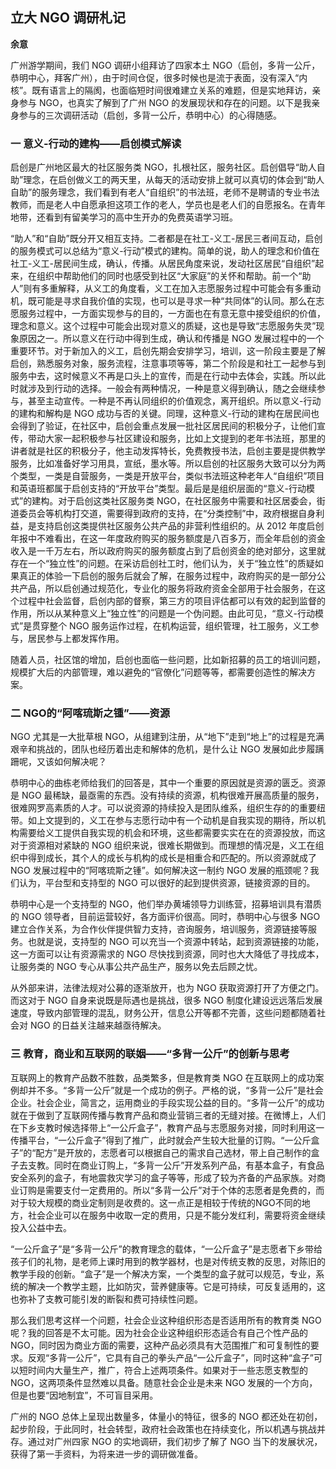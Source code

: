 ## 立大 NGO 调研札记

**余意**

广州游学期间，我们 NGO 调研小组拜访了四家本土 NGO（启创，多背一公斤，恭明中心，拜客广州），由于时间仓促，很多时候也是流于表面，没有深入“内核”。既有语言上的隔阂，也面临短时间很难建立关系的难题，但是实地拜访，亲身参与 NGO，也真实了解到了广州 NGO 的发展现状和存在的问题。以下是我亲身参与的三次调研活动（启创，多背一公斤，恭明中心）的心得随感。

### 一 意义-行动的建构——启创模式解读

启创是广州地区最大的社区服务类 NGO，扎根社区，服务社区。启创倡导“助人自助”理念，在启创做义工的两天里，从每天的活动安排上就可以真切的体会到“助人自助”的服务理念，我们看到有老人“自组织”的书法班，老师不是聘请的专业书法教师，而是老人中自愿承担这项工作的老人，学员也是老人们的自愿报名。在青年地带，还看到有留美学习的高中生开办的免费英语学习班。

“助人”和“自助”既分开又相互支持。二者都是在社工-义工-居民三者间互动，启创的服务模式可以总结为“意义-行动”模式的建构。简单的说，助人的理念和价值在社工-义工-居民间生成，确认，传播。从居民角度来说，发动社区居民“自组织”起来，在组织中帮助他们的同时也感受到社区“大家庭”的关怀和帮助。前一个“助人”则有多重解释，从义工的角度看，义工在加入志愿服务过程中可能会有多重动机，既可能是寻求自我价值的实现，也可以是寻求一种“共同体”的认同。那么在志愿服务过程中，一方面实现参与的目的，一方面也在有意无意中接受组织的价值，理念和意义。这个过程中可能会出现对意义的质疑，这也是导致“志愿服务失灵”现象原因之一。所以意义在行动中得到生成，确认和传播是 NGO 发展过程中的一个重要环节。对于新加入的义工，启创先期会安排学习，培训，这一阶段主要是了解启创，熟悉服务对象，服务流程，注意事项等等，第二个阶段是和社工一起参与到服务中去，这时候意义不再是口头上的宣传，而是在行动中去体会，实践。所以此时就涉及到行动的选择。一般会有两种情况，一种是意义得到确认，随之会继续参与，甚至主动宣传。一种是不再认同组织的价值观念，离开组织。所以意义-行动的建构和解构是 NGO 成功与否的关键。同理，这种意义-行动的建构在居民间也会得到了验证，在社区中，启创会重点发展一批社区居民间的积极分子，让他们宣传，带动大家一起积极参与社区建设和服务，比如上文提到的老年书法班，那里的讲者就是社区的积极分子，他主动发挥特长，免费教授书法，启创主要是提供教学服务，比如准备好学习用具，宣纸，墨水等。所以启创的社区服务大致可以分为两个类型，一类是自营服务，一类是开放平台，类似书法班这种老年人“自组织”项目和英语班都属于启创支持的“开放平台”类型。最后是是组织层面的“意义-行动模式”的建构。对于启创这类社区服务类 NGO，在社区服务中需要和社区居委会，街道委员会等机构打交道，需要得到政府的支持，在“分类控制”中，政府根据自身利益，是支持启创这类提供社区服务公共产品的非营利性组织的。从 2012 年度启创年报中不难看出，在这一年度政府购买的服务额度是八百多万，而全年启创的资金收入是一千万左右，所以政府购买的服务额度占到了启创资金的绝对部分，这里就存在一个“独立性”的问题。在采访启创社工时，他们认为，关于“独立性”的质疑如果真正的体验一下启创的服务后就会了解，在服务过程中，政府购买的是一部分公共产品，所以启创通过规范化，专业化的服务将政府资金全部用于社会服务，在这个过程中社会监督，启创内部的督察，第三方的项目评估都可以有效的起到监督的作用，所以从某种意义上“独立性”的问题是一个伪问题。由此可见，“意义-行动模式”是贯穿整个 NGO 服务运作过程，在机构运营，组织管理，社工服务，义工参与，居民参与上都发挥作用。

随着人员，社区馆的增加，启创也面临一些问题，比如新招募的员工的培训问题，规模扩大后的内部管理，难以避免的“官僚化”问题等等，都需要创造性的解决方案。

### 二 NGO的“阿喀琉斯之锺”——资源

NGO 尤其是一大批草根 NGO，从组建到注册，从“地下”走到“地上”的过程是充满艰辛和挑战的，团队也经历着出走和解体的危机，是什么让 NGO 发展如此步履蹒跚呢，又该如何解决呢？

恭明中心的曲栋老师给我们的回答是，其中一个重要的原因就是资源的匮乏。资源是 NGO 最稀缺，最亟需的东西。没有持续的资源，机构很难开展高质量的服务，很难网罗高素质的人才。可以说资源的持续投入是团队维系，组织生存的的重要纽带。如上文提到的，义工在参与志愿行动中有一个动机是自我实现的期待，所以机构需要给义工提供自我实现的机会和环境，这些都需要实实在在的资源投放，而这对于资源相对紧缺的 NGO 组织来说，很难长期做到。而理想的情况是，义工在组织中得到成长，其个人的成长与机构的成长是相重合和匹配的。所以资源就成了 NGO 发展过程中的“阿喀琉斯之锺”。如何解决这一制约 NGO 发展的瓶颈呢？我们认为，平台型和支持型的 NGO 可以很好的起到提供资源，链接资源的目的。

恭明中心是一个支持型的 NGO，他们举办黄埔领导力训练营，招募培训具有潜质的 NGO 领导者，目前运营较好，各方面评价很高。同时，恭明中心与很多 NGO 建立合作关系，为合作伙伴提供智力支持，咨询服务，培训服务，资源链接等服务。也就是说，支持型的 NGO 可以充当一个资源中转站，起到资源链接的功能，这一方面可以让有资源需求的 NGO 尽快找到资源，同时也大大降低了寻找成本，让服务类的 NGO 专心从事公共产品生产，服务以免去后顾之忧。

从外部来讲，法律法规对公募的逐渐放开，也为 NGO 获取资源打开了方便之门。而这对于 NGO 自身来说既是际遇也是挑战，很多 NGO 制度化建设远远落后发展速度，导致内部管理的混乱，财务公开，信息公开等都不完善，这些问题都随着社会对 NGO 的日益关注越来越亟待解决。

### 三 教育，商业和互联网的联姻——“多背一公斤”的创新与思考

互联网上的教育产品数不胜数，品类繁多，但是教育类 NGO 在互联网上的成功案例却并不多。“多背一公斤”就是一个成功的例子。严格的说，“多背一公斤”是社会企业。社会企业，简言之，运用商业的手段实现公益的目的。“多背一公斤”的成功就在于做到了互联网传播与教育产品和商业营销三者的无缝对接。在微博上，人们在下乡支教时候选择带上“一公斤盒子”，教育产品与志愿服务对接，同时利用这一传播平台，“一公斤盒子”得到了推广，此时就会产生较大批量的订购。“一公斤盒子”的“配方”是开放的，志愿者可以根据自己的需求自己选材，带上自己制作的盒子去支教。同时在商业订购上，“多背一公斤”开发系列产品，有基本盒子，有食品安全系列的盒子，有地震救灾学习的盒子等等，形成了较为齐备的产品家族。对商业订购是需要支付一定费用的。所以“多背一公斤”对于个体的志愿者是免费的，而对于较大规模的商业定制则是收费的。这一点正是相较于传统的NGO不同的地方，社会企业可以在服务中收取一定的费用，只是不能分发红利，需要将资金继续投入公益中去。

“一公斤盒子”是“多背一公斤”的教育理念的载体，“一公斤盒子”是志愿者下乡带给孩子们的礼物，是老师上课时用到的教学器材，也是对传统支教的反思，对陈旧的教学手段的创新。“盒子”是一个解决方案，一个类型的盒子就可以规范，专业，系统的解决一个教学主题，比如防灾，营养健康等。它是可持续，可反复适用的，这也弥补了支教可能引发的断裂和费可持续性问题。

那么我们思考这样一个问题，社会企业这种组织形态是否适用所有的教育类 NGO 呢？我的回答是不太可能。因为社会企业这种组织形态适合有自己个性产品的 NGO，同时因为商业方面的需要，这种产品必须具有大范围推广和可复制性的要求。反观“多背一公斤”，它具有自己的拳头产品“一公斤盒子”，同时这种“盒子”可以短时间内大量生产，推广，符合上述两项条件。如果对于一些志愿支教型的 NGO，这两项条件显然难以具备。随意社会企业是未来 NGO 发展的一个方向，但是也要“因地制宜”，不可盲目采用。

广州的 NGO 总体上呈现出数量多，体量小的特征，很多的 NGO 都还处在初创，起步阶段，于此同时，社会转型，政府社会政策也在持续变化，所以机遇与挑战并存。通过对广州四家 NGO 的实地调研，我们初步了解了 NGO 当下的发展状况，获得了第一手资料，为将来进一步的调研做准备。
